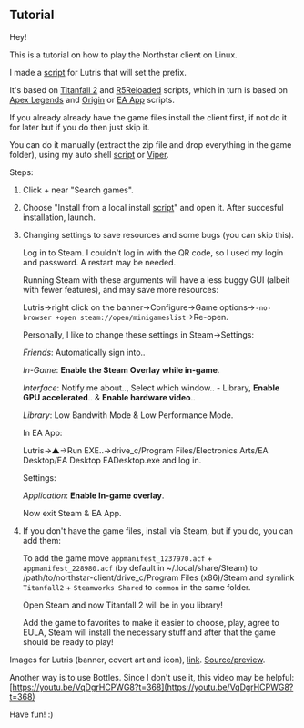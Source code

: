 ## Tutorial
Hey!

This is a tutorial on how to play the Northstar client on Linux.

I made a [script](https://github.com/begin-theadventure/lutris-scripts/releases/tag/Northstar) for Lutris that will set the prefix.

It's based on [Titanfall 2](https://lutris.net/games/titanfall-2/) and [R5Reloaded](https://github.com/begin-theadventure/lutris-scripts/blob/main/R5Reloaded/r5reloaded.json) scripts, which in turn is based on [Apex Legends](https://lutris.net/games/apex-legends) and [Origin](https://lutris.net/games/origin) or [EA App](https://lutris.net/games/ea-desktop) scripts.

If you already already have the game files install the client first, if not do it for later but if you do then just skip it.

You can do it manually (extract the zip file and drop everything in the game folder), using my auto shell [script](https://github.com/begin-theadventure/northstar-upllers/releases) or [Viper](https://github.com/0neGal/viper/releases).

Steps:

1. Click + near "Search games".
2. Choose "Install from a local install [script](https://github.com/begin-theadventure/lutris-scripts/releases/download/Northstar/northstar-client-steam-ea-app.json)" and open it. After succesful installation, launch.
3. Changing settings to save resources and some bugs (you can skip this).

    Log in to Steam. I couldn't log in with the QR code, so I used my login and password. A restart may be needed.

    Running Steam with these arguments will have a less buggy GUI (albeit with fewer features), and may save more resources:

    Lutris->right click on the banner->Configure->Game options->`-no-browser +open steam://open/minigameslist`->Re-open.

    Personally, I like to change these settings in Steam->Settings:

    _Friends_: Automatically sign into..

    _In-Game_: **Enable the Steam Overlay while in-game**.

    _Interface_: Notify me about.., Select which window.. - Library, **Enable GPU accelerated**.. & **Enable hardware video**..

    _Library_: Low Bandwith Mode & Low Performance Mode.

    In EA App:

    Lutris->▲->Run EXE..->drive_c/Program Files/Electronics Arts/EA Desktop/EA Desktop EADesktop.exe and log in.

    Settings:

    _Application_: **Enable In-game overlay**.

    Now exit Steam & EA App.

4. If you don't have the game files, install via Steam, but if you do, you can add them:

    To add the game move `appmanifest_1237970.acf` + `appmanifest_228980.acf` (by default in ~/.local/share/Steam) to /path/to/northstar-client/drive_c/Program Files (x86)/Steam and symlink `Titanfall2` + `Steamworks Shared` to `common` in the same folder.

    Open Steam and now Titanfall 2 will be in you library!

    Add the game to favorites to make it easier to choose, play, agree to EULA, Steam will install the necessary stuff and after that the game should be ready to play!

Images for Lutris (banner, covert art and icon), [link](https://github.com/begin-theadventure/lutris-scripts/tree/main/R5Reloaded/images/R5ReloadedImagesLutris#readme). [Source/preview](https://github.com/R2NorthstarTools/NorthstarLogo).

Another way is to use Bottles. Since I don't use it, this video may be helpful: [https://youtu.be/VqDgrHCPWG8?t=368](https://youtu.be/VqDgrHCPWG8?t=368)

Have fun! :)
